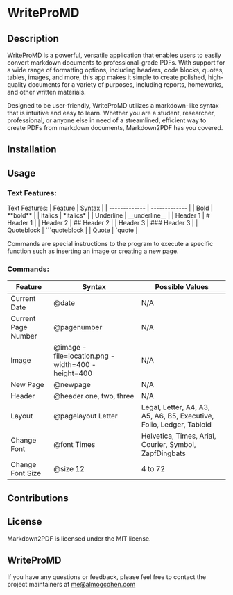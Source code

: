 # WriteProMD
## Description 
WriteProMD is a powerful, versatile application that enables users to easily convert markdown documents to professional-grade PDFs. With support for a wide range of formatting options, including headers, code blocks, quotes, tables, images, and more, this app makes it simple to create polished, high-quality documents for a variety of purposes, including reports, homeworks, and other written materials.

Designed to be user-friendly, WriteProMD utilizes a markdown-like syntax that is intuitive and easy to learn. Whether you are a student, researcher, professional, or anyone else in need of a streamlined, efficient way to create PDFs from markdown documents, Markdown2PDF has you covered.

## Installation

## Usage


### Text Features:

Text Features:
| Feature  | Syntax |
| ------------- | ------------- |
| Bold  | \*\*bold\*\*  |
| Italics  | \*italics\*  |
| Underline  | \_\_underline\_\_  |
| Header 1  | \# Header 1  |
| Header 2  | \#\# Header 2  |
| Header 3  | \#\#\# Header 3  |
| Quoteblock  | ```quoteblock  |
| Quote  | \`quote  |

Commands are special instructions to the program to execute a specific function such as inserting an image or creating a new page.

### Commands:
| Feature  | Syntax | Possible Values | 
| ------------- | ------------- | ------------- |
| Current Date  | \@date  | N/A |
| Current Page Number | \@pagenumber | N/A |
| Image  | \@image -file=location.png -width=400 -height=400  | N/A |
| New Page  | \@newpage  | N/A |
| Header  | \@header one, two, three  | N/A |
| Layout | \@pagelayout Letter | Legal, Letter, A4, A3, A5, A6, B5, Executive, Folio, Ledger, Tabloid
| Change Font | \@font Times | Helvetica, Times, Arial, Courier, Symbol, ZapfDingbats |
| Change Font Size | \@size 12 | 4 to 72 |


## Contributions

## License

Markdown2PDF is licensed under the MIT license.

## WriteProMD
If you have any questions or feedback, please feel free to contact the project maintainers at me@almogcohen.com
